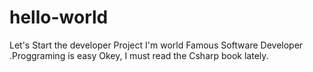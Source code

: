 # hello-world
Let's Start the developer Project
I'm world Famous Software Developer .Proggraming is easy
Okey, I must read the Csharp book lately.
